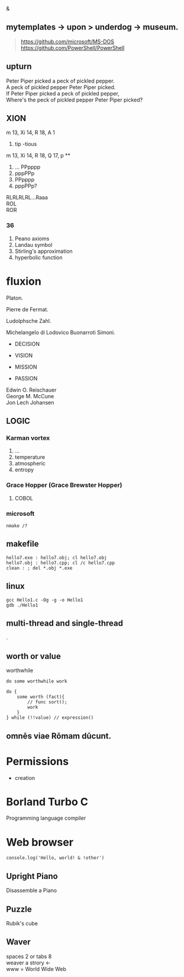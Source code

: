 &

## mytemplates -> upon > underdog -> museum.

> https://github.com/microsoft/MS-DOS
> \
> https://github.com/PowerShell/PowerShell


upturn
---------------

Peter Piper picked a peck of pickled pepper.\
A peck of pickled pepper Peter Piper picked.\
If Peter Piper picked a peck of pickled pepper,\
Where's the peck of pickled pepper Peter Piper picked?

## XION
m 13, Xi 14, R 18, A 1

1. tip -tious

m 13, Xi 14, R 18, Q 17, p **

1. ... PPpppp
1. pppPPp
1. PPpppp
1. pppPPp?

RLRLRLRL...Raaa\
ROL\
ROR

### 36
1. Peano axioms
2. Landau symbol
3. Stirling's approximation
4. hyperbolic function


# fluxion

Platon.

Pierre de Fermat.

Ludolphsche Zahl.

Michelangelo di Lodovico Buonarroti Simoni.

* DECISION

* VISION

* MISSION

* PASSION

Edwin O. Reischauer\
George M. McCune\
Jon Lech Johansen

LOGIC
---------------

### Karman vortex
1. ...
1. temperature
1. atmospheric
1. entropy

### Grace Hopper (Grace Brewster Hopper)
1. COBOL

### microsoft

```
nmake /?
```

makefile
---------------
```
hello7.exe : hello7.obj; cl hello7.obj
hello7.obj : hello7.cpp; cl /c hello7.cpp
clean : ; del *.obj *.exe
```

linux
---------------
```
gcc Hello1.c -Og -g -o Hello1
gdb ./Hello1
```

multi-thread and single-thread
---------------

.

worth or value
---------------

worthwhile
```
do some worthwhile work

do {
    some worth (fact){
        // func sort();
        work 
    }
} while (!!value) // expression()
```

## omnēs viae Rōmam dūcunt.

# Permissions

- creation

# Borland Turbo C
Programming language compiler

# Web browser
```
console.log('Hello, world! & !other')
```

Upright Piano
---------------	
Disassemble a Piano

Puzzle
---------------		
Rubik's cube

Waver
---------------	
  spaces 2 or tabs 8\
  weaver a strory <-
  \
  www = World Wide Web
